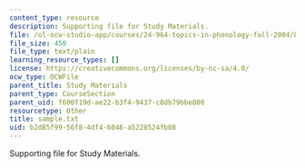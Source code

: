 ```yaml
---
content_type: resource
description: Supporting file for Study Materials.
file: /ol-ocw-studio-app/courses/24-964-topics-in-phonology-fall-2004/b2d85f9956f84df46046a5228524fb08_sample.txt
file_size: 450
file_type: text/plain
learning_resource_types: []
license: https://creativecommons.org/licenses/by-nc-sa/4.0/
ocw_type: OCWFile
parent_title: Study Materials
parent_type: CourseSection
parent_uid: f600f19d-ae22-b3f4-9437-c8db79bbe880
resourcetype: Other
title: sample.txt
uid: b2d85f99-56f8-4df4-6046-a5228524fb08
---
```

Supporting file for Study Materials.
